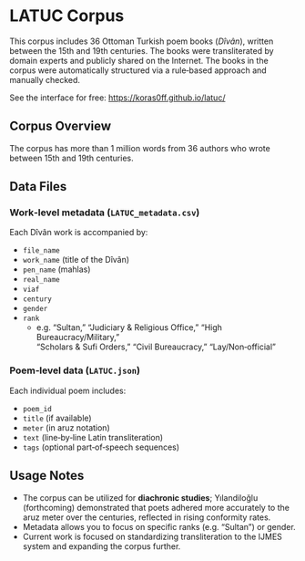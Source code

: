 # LATUC Corpus

This corpus includes 36 Ottoman Turkish poem books (_Dîvân_), written between the 15th and 19th centuries. The books were transliterated by domain experts and publicly shared on the Internet. The books in the corpus were automatically structured via a rule‑based approach and manually checked.

See the interface for free: https://koras0ff.github.io/latuc/

## Corpus Overview

The corpus has more than 1 million words from 36 authors who wrote between 15th and 19th centuries. 

## Data Files

### Work‑level metadata (`LATUC_metadata.csv`)
Each Dîvân work is accompanied by:

- `file_name`  
- `work_name` (title of the Dîvân)  
- `pen_name` (mahlas)  
- `real_name`  
- `viaf`  
- `century`  
- `gender`  
- `rank`  
  - e.g. “Sultan,” “Judiciary & Religious Office,” “High Bureaucracy/Military,”  
    “Scholars & Sufi Orders,” “Civil Bureaucracy,” “Lay/Non‑official”

### Poem‑level data (`LATUC.json`)
Each individual poem includes:

- `poem_id`  
- `title` (if available)  
- `meter` (in aruz notation)  
- `text` (line‑by‑line Latin transliteration)  
- `tags` (optional part‑of‑speech sequences)

## Usage Notes

- The corpus can be utilized for **diachronic studies**; Yılandiloğlu (forthcoming) demonstrated that poets adhered more accurately to the aruz meter over the centuries, reflected in rising conformity rates.  
- Metadata allows you to focus on specific ranks (e.g. “Sultan”) or gender.  
- Current work is focused on standardizing transliteration to the IJMES system and expanding the corpus further.  
